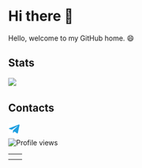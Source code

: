 # Hi there 👋

Hello, welcome to my GitHub home. 😄


## Stats
<img src="https://github-readme-stats.vercel.app/api?username=ferr0&show_icons=true&count_private=true">

## Contacts
<a href="https://t.me/znferr0"><img align="left" alt="Alexander S | Telegram" width="24px" src="https://github.com/ferr0/ferr0/blob/master/assets/tg.png?raw=true" /></a>

<br>

![Profile views](https://gpvc.arturio.dev/ferr0?v3)




<!--
**ferr0/ferr0** is a ✨ _special_ ✨ repository because its `README.md` (this file) appears on your GitHub profile.

Here are some ideas to get you started:

- 🔭 I’m currently working on ...
- 🌱 I’m currently learning ...
- 👯 I’m looking to collaborate on ...
- 🤔 I’m looking for help with ...
- 💬 Ask me about ...
- 📫 How to reach me: ...
- 😄 Pronouns: ...
- ⚡ Fun fact: ...
-->





|||
|:---|:---|
|||
|||
